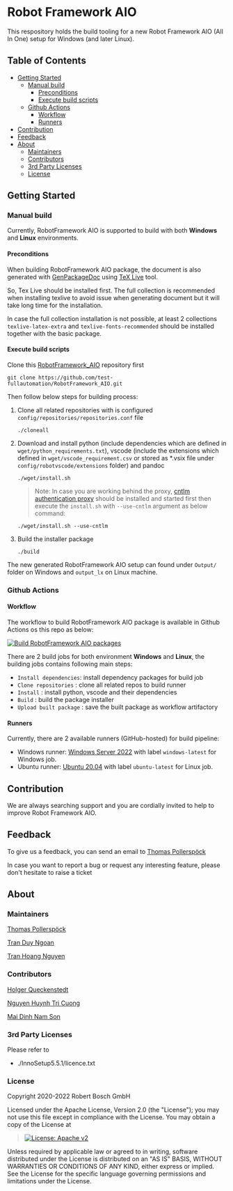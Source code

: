 <!---

	Copyright (c) 2020 Robert Bosch GmbH and its subsidiaries.
	This program and the accompanying materials are made available under
	the terms of the Bosch Internal Open Source License v4
	which accompanies this distribution, and is available at
	http://bios.intranet.bosch.com/bioslv4.txt

-->

# Robot Framework AIO  <!-- omit in toc -->

This respository holds the build tooling for a new Robot Framework AIO (All In One) setup for Windows (and later Linux).


## Table of Contents  <!-- omit in toc -->

- [Getting Started](#getting-started)
  - [Manual build](#manual-build)
	 - [Preconditions](#preconditions)
	 - [Execute build scripts](#execute-build-scripts)
  - [Github Actions](#github-actions)
    - [Workflow](#workflow)
    - [Runners](#runners)
- [Contribution](#contribution)
- [Feedback](#feedback)
- [About](#about)
  - [Maintainers](#maintainers)
  - [Contributors](#contributors)
  - [3rd Party Licenses](#3rd-party-licenses)
  - [License](#license)

## Getting Started

### Manual build
Currently, RobotFramework AIO is supported to build with both **Windows** and **Linux** environments.

#### Preconditions
When building RobotFramework AIO package, the document is also generated with [GenPackageDoc](https://github.com/test-fullautomation/python-genpackagedoc)
using [TeX Live](https://www.tug.org/texlive/) tool.

So, Tex Live should be installed first.
The full collection is recommended when installing texlive to avoid issue when generating document but it will take long time for the installation. 

In case the full collection installation is not possible, at least 2 collections `texlive-latex-extra` and `texlive-fonts-recommended` should be installed together with the basic package.

#### Execute build scripts
Clone this [RobotFramework_AIO](https://github.com/test-fullautomation/RobotFramework_AIO) repository first
```
git clone https://github.com/test-fullautomation/RobotFramework_AIO.git
```

Then follow below steps for building process:

1. Clone all related repositories with is configured `config/repositories/repositories.conf` file
	```
	./cloneall
	```

2. Download and install python (include dependencies which are defined in `wget/python_requirements.txt`), vscode (include the extensions which defined in `wget/vscode_requirement.csv` or stored as *.vsix file under `config/robotvscode/extensions` folder) and pandoc
	```
	./wget/install.sh
	```
	>Note: In case you are working behind the proxy, [cntlm authentication proxy](https://sourceforge.net/projects/cntlm/) should be installed and started first then
	execute the `install.sh` with `--use-cntlm` argument as below command:
	
	```
	./wget/install.sh --use-cntlm
	```

3. Build the installer package
	```
	./build
	```

The new generated RobotFramework AIO setup can found under `Output/` folder on
Windows and `output_lx` on Linux machine.

### Github Actions

#### Workflow
The workflow to build RobotFramework AIO package is available in Github Actions
os this repo as below:

[![Build RobotFramework AIO packages](https://github.com/test-fullautomation/RobotFramework_AIO/actions/workflows/build_robotframework_aio.yml/badge.svg)](https://github.com/test-fullautomation/RobotFramework_AIO/actions/workflows/build_robotframework_aio.yml)

There are 2 build jobs for both environment **Windows** and **Linux**, 
the building jobs contains following main steps:
- `Install dependencies`: install dependency packages for build job
- `Clone repositories` : clone all related repos to build runner
- `Install` : install python, vscode and their dependencies
- `Build` : build the package installer
- `Upload built package` : save the built package as workflow artifactory 

#### Runners
Currently, there are 2 available runners (GitHub-hosted) for build pipeline:
- Windows runner: [Windows Server 2022](https://github.com/actions/runner-images/blob/main/images/win/Windows2022-Readme.md) with label `windows-latest` for Windows job.
- Ubuntu runner: [Ubuntu 20.04](https://github.com/actions/runner-images/blob/main/images/linux/Ubuntu2004-Readme.md) with label `ubuntu-latest` for Linux job.

## Contribution

We are always searching support and you are cordially invited to help to improve Robot Framework AIO.

## Feedback

To give us a feedback, you can send an email to [Thomas
Pollerspöck](mailto:Thomas.Pollerspoeck@de.bosch.com)

In case you want to report a bug or request any interesting feature,
please don\'t hesitate to raise a ticket


## About

### Maintainers

[Thomas Pollerspöck](mailto:Thomas.Pollerspoeck@de.bosch.com)

[Tran Duy Ngoan](mailto:Ngoan.TranDuy@vn.bosch.com)

[Tran Hoang Nguyen](mailto:Nguyen.TranHoang@vn.bosch.com)

### Contributors

[Holger Queckenstedt](mailto:Holger.Queckenstedt@de.bosch.com)

[Nguyen Huynh Tri Cuong](mailto:Cuong.NguyenHuynhTri@vn.bosch.com)

[Mai Dinh Nam Son](mailto:Son.MaiDinhNam@vn.bosch.com)


### 3rd Party Licenses

Please refer to

* ./InnoSetup5.5.1/licence.txt

### License

Copyright 2020-2022 Robert Bosch GmbH

Licensed under the Apache License, Version 2.0 (the \"License\"); you
may not use this file except in compliance with the License. You may
obtain a copy of the License at

> [![License: Apache
> v2](https://img.shields.io/pypi/l/robotframework.svg)](http://www.apache.org/licenses/LICENSE-2.0.html)

Unless required by applicable law or agreed to in writing, software
distributed under the License is distributed on an \"AS IS\" BASIS,
WITHOUT WARRANTIES OR CONDITIONS OF ANY KIND, either express or implied.
See the License for the specific language governing permissions and
limitations under the License.